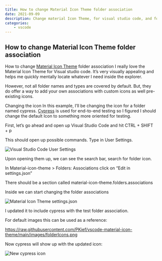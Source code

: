 ```yaml
---
title: How to change Material Icon Theme folder association
date: 2021-09-09
description: Change material Icon Theme, for visual studio code, and folder associations. Choose any icon to display in the file explorer.
categories:
    - vscode
---
```


## How to change Material Icon Theme folder association

How to change [Material Icon Theme](https://marketplace.visualstudio.com/items?itemName=PKief.material-icon-theme) folder association
I really love the Material Icon Theme for Visual studio code. It’s very visually appealing and helps me quickly mentally locate whatever I need inside the explorer.

However, not all folder names and types are covered by default. But, they do offer a way to add your own associations with custom icons as well pre-existing icons.

Changing the icon
In this example, I’ll be changing the icon for a folder named cypress. [Cypress](https://www.cypress.io/) is used for end-to-end testing so I figured I should change the default Icon to something more oriented for testing.

First, let’s go ahead and open up Visual Studio Code and hit CTRL + SHIFT + p

This should open up possible commands. Type in User Settings.

![Visual Studio Code User Settings](https://cdn.hashnode.com/res/hashnode/image/upload/v1649284606138/cfwZqUEmT.png)

Upon opening them up, we can see the search bar, search for folder icon.

In Material-icon-theme > Folders: Associations click on “Edit in settings.json”

There should be a section called material-icon-theme.folders.associations

Inside we can start changing the folder associations

![Material Icon Theme settings.json](https://cdn.hashnode.com/res/hashnode/image/upload/v1649284607345/pUIDovuTs2.png)

I updated it to include cypress with the test folder association.

For default images this can be used as a reference:

https://raw.githubusercontent.com/PKief/vscode-material-icon-theme/main/images/folderIcons.png

Now cypress will show up with the updated icon:

![New cypress icon](https://cdn.hashnode.com/res/hashnode/image/upload/v1649284608477/uEhtI5S_q.png)
